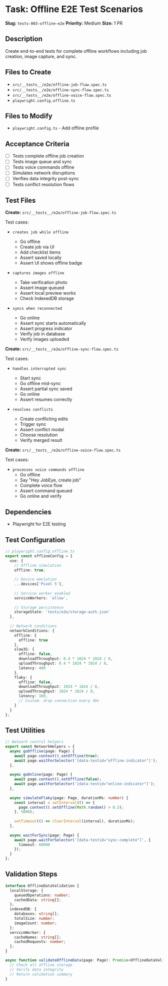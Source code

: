 # Task: Offline E2E Test Scenarios

**Slug:** `tests-003-offline-e2e`
**Priority:** Medium
**Size:** 1 PR

## Description
Create end-to-end tests for complete offline workflows including job creation, image capture, and sync.

## Files to Create
- `src/__tests__/e2e/offline-job-flow.spec.ts`
- `src/__tests__/e2e/offline-sync-flow.spec.ts`
- `src/__tests__/e2e/offline-voice-flow.spec.ts`
- `playwright.config.offline.ts`

## Files to Modify
- `playwright.config.ts` - Add offline profile

## Acceptance Criteria
- [ ] Tests complete offline job creation
- [ ] Tests image queue and sync
- [ ] Tests voice commands offline
- [ ] Simulates network disruptions
- [ ] Verifies data integrity post-sync
- [ ] Tests conflict resolution flows

## Test Files
**Create:** `src/__tests__/e2e/offline-job-flow.spec.ts`

Test cases:
- `creates job while offline`
  - Go offline
  - Create job via UI
  - Add checklist items
  - Assert saved locally
  - Assert UI shows offline badge
  
- `captures images offline`
  - Take verification photo
  - Assert image queued
  - Assert local preview works
  - Check IndexedDB storage
  
- `syncs when reconnected`
  - Go online
  - Assert sync starts automatically
  - Assert progress indicator
  - Verify job in database
  - Verify images uploaded

**Create:** `src/__tests__/e2e/offline-sync-flow.spec.ts`

Test cases:
- `handles interrupted sync`
  - Start sync
  - Go offline mid-sync
  - Assert partial sync saved
  - Go online
  - Assert resumes correctly
  
- `resolves conflicts`
  - Create conflicting edits
  - Trigger sync
  - Assert conflict modal
  - Choose resolution
  - Verify merged result

**Create:** `src/__tests__/e2e/offline-voice-flow.spec.ts`

Test cases:
- `processes voice commands offline`
  - Go offline
  - Say "Hey JobEye, create job"
  - Complete voice flow
  - Assert command queued
  - Go online and verify

## Dependencies
- Playwright for E2E testing

## Test Configuration
```typescript
// playwright.config.offline.ts
export const offlineConfig = {
  use: {
    // Offline simulation
    offline: true,
    
    // Device emulation
    ...devices['Pixel 5'],
    
    // Service worker enabled
    serviceWorkers: 'allow',
    
    // Storage persistence
    storageState: 'tests/e2e/storage-auth.json'
  },
  
  // Network conditions
  networkConditions: {
    offline: {
      offline: true
    },
    slow3G: {
      offline: false,
      downloadThroughput: 0.4 * 1024 * 1024 / 8,
      uploadThroughput: 0.4 * 1024 * 1024 / 8,
      latency: 400
    },
    flaky: {
      offline: false,
      downloadThroughput: 1024 * 1024 / 8,
      uploadThroughput: 1024 * 1024 / 8,
      latency: 100,
      // Custom: drop connection every 30s
    }
  }
};
```

## Test Utilities
```typescript
// Network control helpers
export const NetworkHelpers = {
  async goOffline(page: Page) {
    await page.context().setOffline(true);
    await page.waitForSelector('[data-testid="offline-indicator"]');
  },
  
  async goOnline(page: Page) {
    await page.context().setOffline(false);
    await page.waitForSelector('[data-testid="online-indicator"]');
  },
  
  async simulateFlaky(page: Page, durationMs: number) {
    const interval = setInterval(() => {
      page.context().setOffline(Math.random() > 0.5);
    }, 5000);
    
    setTimeout(() => clearInterval(interval), durationMs);
  },
  
  async waitForSync(page: Page) {
    await page.waitForSelector('[data-testid="sync-complete"]', {
      timeout: 60000
    });
  }
};
```

## Validation Steps
```typescript
interface OfflineDataValidation {
  localStorage: {
    queuedOperations: number;
    cachedData: string[];
  };
  indexedDB: {
    databases: string[];
    totalSize: number;
    imageCount: number;
  };
  serviceWorker: {
    cacheNames: string[];
    cachedRequests: number;
  };
}

async function validateOfflineData(page: Page): Promise<OfflineDataValidation> {
  // Check all offline storage
  // Verify data integrity
  // Return validation summary
}
```